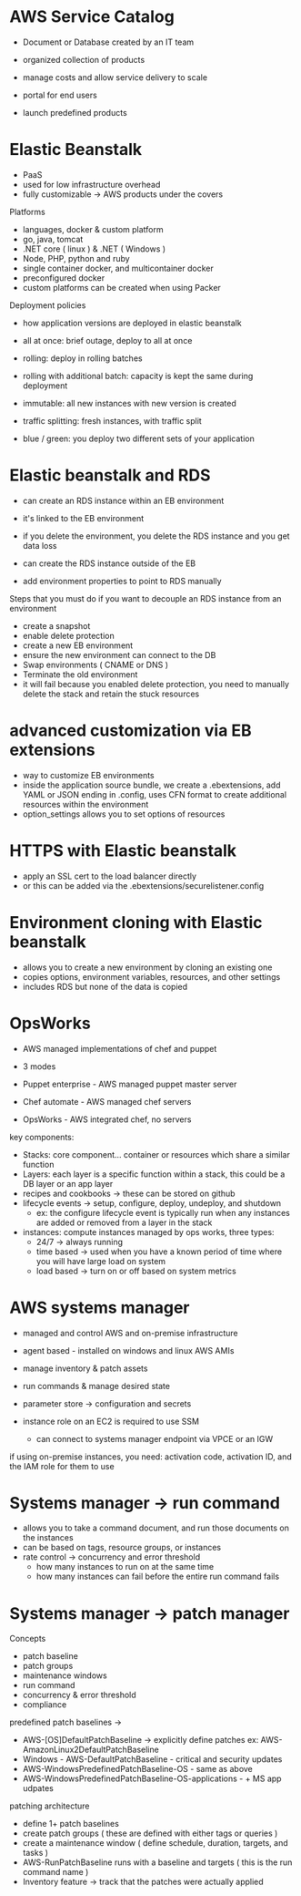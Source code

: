 # AWS Service Catalog

- Document or Database created by an IT team 
- organized collection of products 
- manage costs and allow service delivery to scale 

- portal for end users 
- launch predefined products 

# Elastic Beanstalk 

- PaaS 
- used for low infrastructure overhead
- fully customizable -> AWS products under the covers

Platforms 
- languages, docker & custom platform 
- go, java, tomcat
- .NET core ( linux ) & .NET ( Windows )
- Node, PHP, python and ruby
- single container docker, and multicontainer docker
- preconfigured docker
- custom platforms can be created when using Packer

Deployment policies
- how application versions are deployed in elastic beanstalk 

- all at once: brief outage, deploy to all at once 
- rolling: deploy in rolling batches 
- rolling with additional batch: capacity is kept the same during deployment
- immutable: all new instances with new version is created
- traffic splitting: fresh instances, with traffic split
- blue / green: you deploy two different sets of your application

# Elastic beanstalk and RDS

- can create an RDS instance within an EB environment 
- it's linked to the EB environment 
- if you delete the environment, you delete the RDS instance and you get data loss

- can create the RDS instance outside of the EB 
- add environment properties to point to RDS manually 

Steps that you must do if you want to decouple an RDS instance from an environment 
- create a snapshot 
- enable delete protection 
- create a new EB environment 
- ensure the new environment can connect to the DB 
- Swap environments ( CNAME or DNS )
- Terminate the old environment
- it will fail because you enabled delete protection, you need to manually delete the stack and retain the stuck resources

# advanced customization via EB extensions 

- way to customize EB environments
- inside the application source bundle, we create a .ebextensions, add YAML or JSON ending in .config, uses CFN format to create additional resources within the environment
- option_settings allows you to set options of resources 

# HTTPS with Elastic beanstalk 

- apply an SSL cert to the load balancer directly 
- or this can be added via the .ebextensions/securelistener.config

# Environment cloning with Elastic beanstalk 

- allows you to create a new environment by cloning an existing one 
- copies options, environment variables, resources, and other settings
- includes RDS but none of the data is copied


# OpsWorks 

- AWS managed implementations of chef and puppet

- 3 modes 
- Puppet enterprise - AWS managed puppet master server
- Chef automate - AWS managed chef servers 
- OpsWorks - AWS integrated chef, no servers 

key components: 
- Stacks: core component... container or resources which share a similar function 
- Layers: each layer is a specific function within a stack, this could be a DB layer or an app layer
- recipes and cookbooks -> these can be stored on github
- lifecycle events -> setup, configure, deploy, undeploy, and shutdown 
  - ex: the configure lifecycle event is typically run when any instances are added or removed from a layer in the stack 
- instances: compute instances managed by ops works, three types:
  - 24/7 -> always running 
  - time based -> used when you have a known period of time where you will have large load on system
  - load based -> turn on or off based on system metrics
 
# AWS systems manager

- managed and control AWS and on-premise infrastructure 
- agent based - installed on windows and linux AWS AMIs 
- manage inventory & patch assets 
- run commands & manage desired state
- parameter store -> configuration and secrets 

- instance role on an EC2 is required to use SSM 
  - can connect to systems manager endpoint via VPCE or an IGW

if using on-premise instances, you need: activation code, activation ID, and the IAM role for them to use 

# Systems manager -> run command

- allows you to take a command document, and run those documents on the instances 
- can be based on tags, resource groups, or instances 
- rate control -> concurrency and error threshold 
  - how many instances to run on at the same time 
  - how many instances can fail before the entire run command fails 

# Systems manager -> patch manager

Concepts
- patch baseline
- patch groups 
- maintenance windows 
- run command 
- concurrency & error threshold 
- compliance


predefined patch baselines -> 
  - AWS-[OS]DefaultPatchBaseline -> explicitly define patches 
  ex: AWS-AmazonLinux2DefaultPatchBaseline
  - Windows - AWS-DefaultPatchBaseline - critical and security updates
  - AWS-WindowsPredefinedPatchBaseline-OS - same as above 
  - AWS-WindowsPredefinedPatchBaseline-OS-applications - + MS app udpates 

patching architecture 
- define 1+ patch baselines 
- create patch groups ( these are defined with either tags or queries )
- create a maintenance window ( define schedule, duration, targets, and tasks )
- AWS-RunPatchBaseline runs with a baseline and targets ( this is the run command name )
- Inventory feature -> track that the patches were actually applied
